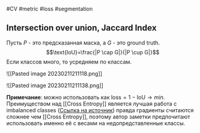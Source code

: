 #CV #metric #loss #segmentation 
## Intersection over union, Jaccard Index 
Пусть $P$ - это предсказанная маска, а $G$ - это ground truth.
$$\text{IoU}=\frac{|P \cap G|}{|P \cup G|}$$
Если классов много, то усредняем по классам.

![[Pasted image 20230211211118.png]]

![[Pasted image 20230211211138.png]]

**Примечание**: можно использовать как $\text{loss} = 1 - \text{IoU} \rightarrow min$. Преимуществом над [[Cross Entropy]] является лучшая работа с imbalanced classes ([Ссылка на источник](https://stats.stackexchange.com/questions/321460/dice-coefficient-loss-function-vs-cross-entropy)) правда градиенты считаются сложнее чем [[Cross Entropy]], поэтому автор заметки предпочитают использовать именно её с весами на недопредставленные классы.